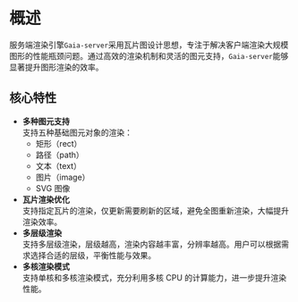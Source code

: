 # 概述

服务端渲染引擎`Gaia-server`采用瓦片图设计思想，专注于解决客户端渲染大规模图形的性能瓶颈问题。通过高效的渲染机制和灵活的图元支持，`Gaia-server`能够显著提升图形渲染的效率。

## 核心特性

- **多种图元支持**<br>
  支持五种基础图元对象的渲染：
  - 矩形（rect）
  - 路径（path）
  - 文本（text）
  - 图片（image）
  - SVG 图像
- **瓦片渲染优化**<br>
  支持指定瓦片的渲染，仅更新需要刷新的区域，避免全图重新渲染，大幅提升渲染效率。
- **多层级渲染**<br>
  支持多层级渲染，层级越高，渲染内容越丰富，分辨率越高。用户可以根据需求选择合适的层级，平衡性能与效果。
- **多核渲染模式**<br>
  支持单核和多核渲染模式，充分利用多核 CPU 的计算能力，进一步提升渲染性能。
